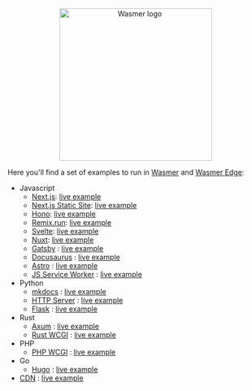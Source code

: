 
<div align="center">

  <a href="https://wasmer.io" target="_blank">
    <picture>
      <source srcset="https://raw.githubusercontent.com/wasmerio/wasmer/master/assets/logo-white.png"  media="(prefers-color-scheme: dark)">
      <img width="300" src="https://raw.githubusercontent.com/wasmerio/wasmer/master/assets/logo.png" alt="Wasmer logo">
    </picture>
  </a>
  
  </div>

Here you'll find a set of examples to run in [Wasmer](https://wasmer.io) and [Wasmer Edge](https://wasmer.io/products/edge):
* Javascript
  * [Next.js](https://github.com/wasmer-examples/next-wasmer-starter): [live example](https://nextjs-wasmer-starter.wasmer.app/)
  * [Next.js Static Site](https://github.com/wasmer-examples/next-static-wasmer-starter): [live example](https://wasmer-edge-next-ssg-sample.wasmer.app/)
  * [Hono](https://github.com/wasmer-examples/hono-wasmer-starter): [live example](https://hono-wasmer-starter.wasmer.app/)
  * [Remix.run](https://github.com/wasmer-examples/remix-wasmer-starter): [live example](https://remix-wasmer-starter.wasmer.app/)
  * [Svelte](https://github.com/wasmer-examples/svelte-wasmer-starter): [live example](https://wasmer-edge-svelte-sample.wasmer.app/)
  * [Nuxt](https://github.com/wasmer-examples/nuxt-wasmer-starter): [live example](https://wasmer-edge-nuxt-ssg-sample.wasmer.app/)
  * [Gatsby](https://github.com/wasmer-examples/gatsby-wasmer-starter) : [live example](https://wasmer-edge-gatsby-sample.wasmer.app/)
  * [Docusaurus](https://github.com/wasmer-examples/docusaurus-wasmer-starter) : [live example](https://wasmer-edge-docusaurus-sample.wasmer.app/)
  * [Astro](https://github.com/wasmer-examples/astro-wasmer-starter) : [live example](https://wasmer-edge-astro-sample.wasmer.app/)
  * [JS Service Worker](https://github.com/wasmer-examples/js-worker-wasmer-starter) : [live example](https://wasmer-js-worker-starter.wasmer.app/)
* Python
  * [mkdocs](https://github.com/wasmer-examples/mkdocs-wasmer-starter) : [live example](https://wasmer-edge-mkdocs-sample.wasmer.app/)
  * [HTTP Server](https://github.com/wasmer-examples/python-wasmer-starter) : [live example](https://python-worker-wasmer-starter-worker.wasmer.app/)
  * [Flask](https://github.com/wasmer-examples/python-flask-starter) : [live example](https://wasmer-python-flask-server-worker.wasmer.app/)
* Rust
  * [Axum](https://github.com/wasmer-examples/wasmer-axum-starter) : [live example](https://wasix-axum-example.wasmer.app/)
  * [Rust WCGI](https://github.com/wasmer-examples/wcgi-rust-starter) : [live example](https://wcgi-rust-starter.wasmer.app/)
* PHP
  * [PHP WCGI](https://github.com/wasmer-examples/wcgi-php-starter) : [live example](https://wcgi-php-starter-template.wasmer.app/)
* Go
  * [Hugo](https://github.com/wasmer-examples/hugo-wasmer-starter) : [live example](https://wasmer-edge-hugo-sample.wasmer.app/)
* [CDN](https://github.com/wasmer-examples/cdn-wasmer-starter) : [live example](https://cdn-wasmer-starter.wasmer.app/)
